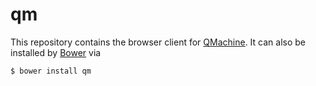 # qm

This repository contains the browser client for
[QMachine](https://www.qmachine.org). It can also be installed by
[Bower](http://bower.io) via

    $ bower install qm


<!-- vim:set syntax=markdown: -->
